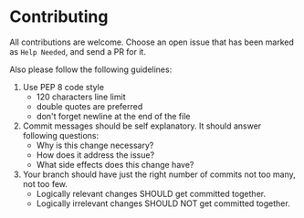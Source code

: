 # Contributing

All contributions are welcome. Choose an open issue that has been marked as `Help Needed`, and send a PR for it.

Also please follow the following guidelines:

1. Use PEP 8 code style
   - 120 characters line limit
   - double quotes are preferred
   - don't forget newline at the end of the file
2. Commit messages should be self explanatory. It should answer following questions:
   - Why is this change necessary?
   - How does it address the issue?
   - What side effects does this change have?
3. Your branch should have just the right number of commits not too many, not too few.
   - Logically relevant changes SHOULD get committed together.
   - Logically irrelevant changes SHOULD NOT get committed together.
